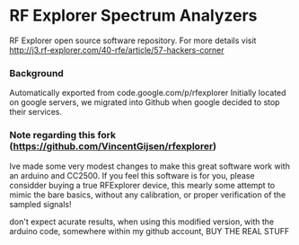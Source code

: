 # RF Explorer Spectrum Analyzers

RF Explorer open source software repository. For more details visit http://j3.rf-explorer.com/40-rfe/article/57-hackers-corner

### Background

Automatically exported from code.google.com/p/rfexplorer 
Initially located on google servers, we migrated into Github when google decided to stop their services.

### Note regarding this fork (https://github.com/VincentGijsen/rfexplorer)

Ive made some very modest changes to make this great software work with an arduino and CC2500. If you feel this software is for you, please considder buying a true RFExplorer device, this mearly some attempt to mimic the bare basics, without any calibration, or proper verification of the sampled signals!

don't expect acurate results, when using this modified version, with the arduino code, somewhere within my github account,  BUY THE REAL STUFF

